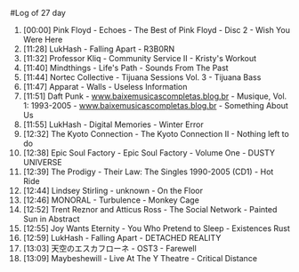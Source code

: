 #Log of 27 day

1. [00:00] Pink Floyd - Echoes - The Best of Pink Floyd - Disc 2 - Wish You Were Here
1. [11:28] LukHash - Falling Apart - R3B0RN
1. [11:32] Professor Kliq - Community Service II - Kristy's Workout
1. [11:40] Mindthings - Life's Path - Sounds From The Past
1. [11:44] Nortec Collective - Tijuana Sessions Vol. 3 - Tijuana Bass
1. [11:47] Apparat - Walls - Useless Information
1. [11:51] Daft Punk - www.baixemusicascompletas.blog.br - Musique, Vol. 1: 1993-2005 - www.baixemusicascompletas.blog.br - Something About Us
1. [11:55] LukHash - Digital Memories - Winter Error
1. [12:32] The Kyoto Connection - The Kyoto Connection II - Nothing left to do
1. [12:38] Epic Soul Factory - Epic Soul Factory - Volume One - DUSTY UNIVERSE
1. [12:39] The Prodigy - Their Law: The Singles 1990-2005 (CD1) - Hot Ride
1. [12:44] Lindsey Stirling - unknown - On the Floor
1. [12:46] MONORAL - Turbulence - Monkey Cage
1. [12:52] Trent Reznor and Atticus Ross - The Social Network - Painted Sun in Abstract
1. [12:55] Joy Wants Eternity - You Who Pretend to Sleep - Existences Rust
1. [12:59] LukHash - Falling Apart - DETACHED REALITY
1. [13:03] 天空のエスカフローネ - OST3 - Farewell
1. [13:09] Maybeshewill - Live At The Y Theatre - Critical Distance
